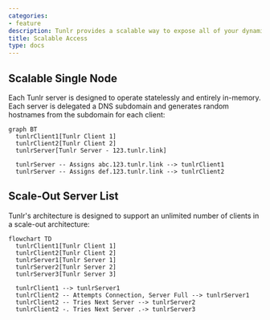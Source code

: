```yaml
---
categories:
- feature
description: Tunlr provides a scalable way to expose all of your dynamic environments.
title: Scalable Access
type: docs
---
```


## Scalable Single Node

Each Tunlr server is designed to operate statelessly and entirely in-memory.  Each server is delegated a DNS subdomain and generates random hostnames from the subdomain for each client:

```mermaid
graph BT
  tunlrClient1[Tunlr Client 1]
  tunlrClient2[Tunlr Client 2]
  tunlrServer[Tunlr Server - 123.tunlr.link]

  tunlrServer -- Assigns abc.123.tunlr.link --> tunlrClient1
  tunlrServer -- Assigns def.123.tunlr.link --> tunlrClient2
```

## Scale-Out Server List

Tunlr's architecture is designed to support an unlimited number of clients in a scale-out architecture:

```mermaid
flowchart TD
  tunlrClient1[Tunlr Client 1]
  tunlrClient2[Tunlr Client 2]
  tunlrServer1[Tunlr Server 1]
  tunlrServer2[Tunlr Server 2]
  tunlrServer3[Tunlr Server 3]

  tunlrClient1 --> tunlrServer1
  tunlrClient2 -- Attempts Connection, Server Full --> tunlrServer1
  tunlrClient2 -- Tries Next Server --> tunlrServer2
  tunlrClient2 -. Tries Next Server .-> tunlrServer3
```
